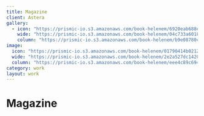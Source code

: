 ```yaml
---
title: Magazine
client: Astera
gallery:
  - icon: "https://prismic-io.s3.amazonaws.com/book-helenem/6920eab688ec9f75911580e67b3752c498432832.jpg"
    wide: "https://prismic-io.s3.amazonaws.com/book-helenem/04c733a601851dae19e5439932bae70ee7a0d8b2.jpg"
    column: "https://prismic-io.s3.amazonaws.com/book-helenem/b9e08780c4521cf83174883fa198e43755725fa5.jpg"
image:
  icon: "https://prismic-io.s3.amazonaws.com/book-helenem/01790414b02129612ce9ab64e8c5a25e63ea09b0.jpg"
  wide: "https://prismic-io.s3.amazonaws.com/book-helenem/2e2a527dc1420da63eeaff53e0213e7badf8e7cb.jpg"
  column: "https://prismic-io.s3.amazonaws.com/book-helenem/eee4c89c69404615f2f4365510befacf1fd96bc2.jpg"
category: work
layout: work
---
```

# Magazine